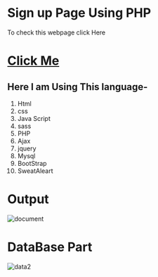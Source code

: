 # Sign up Page Using PHP
To check this webpage click Here

# [Click Me](https://akash.twentyfive.link/login.php)

## Here I am Using This language-

1. Html 
2. css 
3. Java Script
4. sass
4. PHP
5. Ajax
6. jquery
7. Mysql
8. BootStrap
9. SweatAleart

# Output

![document](https://user-images.githubusercontent.com/92563905/193775738-1ac9be42-9b53-460f-8d08-f67d4c03167a.png)


# DataBase Part

![data2](https://user-images.githubusercontent.com/92563905/193777815-386825a6-8cae-49fd-80b0-7fadc6c8f7b8.png)
